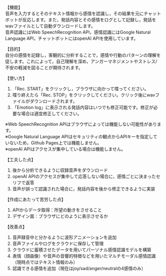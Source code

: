 【機能】  
音声を入力するとそのテキスト情報から感情を認識し，その結果を元にチャットボットが反応します。また，発話内容とその感情をログとして記録し，発話をwavファイルとして自動ダウンロードします。  
音声認識にはWeb SpeechRecognition API，感情認識にはGoogle Natural Language API，チャットボットにはopenAI APIを使用しています。  
  
【目的】  
自分の感情を記録し，客観的に分析することで，感情や行動のパターンの理解を促します。これによって，自己理解を深め，アンガーマネジメントやストレス/不安の軽減を図ることが期待されます。  
  
【使い方】  
1. 「Rec. START」をクリックし，ブラウザに向かって喋ってください。
2. 喋り終えたら「Rec. STOP」をクリックしてください。クリック後にwavファイルがダウンロードされます。
3. 「Emotion log」に表示される発話内容はいつでも修正可能です。修正が必要な場合は適宜修正してください。  

※Web SpeechRecognition APIはブラウザによっては機能しない可能性があります。  
※Google Natural Language APIはセキュリティの観点からAPIキーを指定していないため，Github Pages上では機能しません。  
※openAI APIはアクセスが集中している場合は機能しません。
  
【工夫した点】
1. 後から分析できるように収録音声をダウンロード
2. openAI APIのアクセスが集中して応答しない場合に，感情ごとに決まったセリフで返答
3. 音声が誤って認識された場合に，発話内容を後から修正できるように実装

【作成にあたって苦労した点】  
1. APIからデータ取得：所望の動きをさせること
2. デザイン面：ブラウザにどのように表示させるか

【改善点】  
1. 音声録音中と分かるように波形アニメーションを追加
2. 音声ファイルやログをクラウドに保存して管理
3. クラウドに蓄積させたデータを用いてパーソナル感情認識モデルを構築
4. 表情（顔画像）や音声の音響的特徴などを用いたマルチモーダル感情認識（現時点ではテキスト情報のみ）
5. 認識できる感情を追加（現在はjoy/sad/anger/neutralの4感情のみ）
